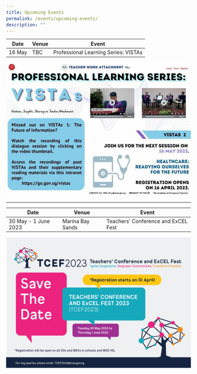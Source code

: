 ```yaml
---
title: Upcoming Events
permalink: /events/upcoming-events/
description: ""
---
```

| Date | Venue | Event|
| -------- | -------- | -------- |
| 16 May  | TBC   | Professional Learning Series: VISTAs|


<img src="/images/Events/event_vistas.jpg" style="width:1000px">

<p></p>
<hr>
<p></p>

| Date | Venue | Event|
| -------- | -------- | -------- |
| 30 May - 1 June 2023     | Marina Bay Sands  | Teachers' Conference and ExCEL Fest|

![TCEF save the date](/images/TCEF2023-01.png)